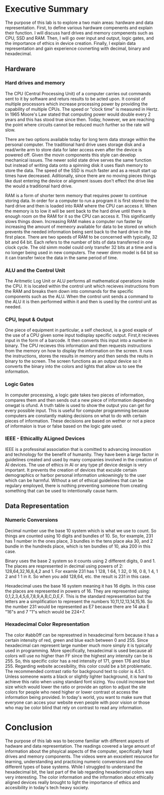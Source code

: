 # Executive Summary
The purpose of this lab is to explore a two main areas: hardware and data representation. First, to define various hardware compenents and explain their function. I will discuss hard drives and memory compenents such as CPU, SSD and RAM. Then, I will go over input and output, logic gates, and the importance of ethics in device creation. Finally, I explain data representation and gain experience covnerting with decimal, binary and hexadecimal. 
## Hardware
### Hard drives and memory
The CPU (Central Processing Unit) of a computer carries out commands sent to it by software and returs results to be acted upon. It consist of multiple processors which increase processing power by providing the capability of multiple CPUs. The speed or "clock time" is measured in Hertz. In 1965 Moore's Law stated that computing power would double every 2 years and this has stood true since then. Today, however, we are reaching the point where circuits cannot be reduced much further so the rate will slow. 

There are two options available today for long term data storage within the personal computer. The traditional hard drive uses storage disk and a read/write arm to store data for later access even after the device is powered off. Given the movin components this style can develop mechanical issues. The newer solid state drive serves the same function but instead of writing data onto a spinning disk it uses flash memory to store the data. The speed of the SSD is much faster and as a result start up times have decreased. Aditionally, since there are no moving pieces things like dust entering the device or alignment issues don't effect the drive like the would a traditional hard drive.

RAM is a form of shorter term memory that requires power to continue storing data. In order for a computer to run a program it is first stored to the hard drive and then is loaded into RAM where the CPU can access it. When the memory is to low it will be sent back to the hard drive until there is enough room on the RAM for it so the CPU can access it. This significantly slows things down. Increasing RAM makes a computer run faster by increasing the amount of memeory available for data to be stored on which prevents the needed information being sent back to the hard drive in the first place. There are two speeds of RAM to be concerned with typically, 32 bit and 64 bit. Each refers to the number of bits of data transferred in one clock cycle. The old simm model could only transfer 32 bits at a time and is no longer being used in new computers. The newer dimm model is 64 bit so it can transfer twice the data in the same period of time. 
### ALU and the Control Unit
The Aritmetic Log Unit or ALU performs all mathematical operations inside the CPU. It is located within the control unit which recieves instructions from the RAM and breaks them down into commands for the specific components such as the ALU. When the control unit sends a command to the ALU it is then performed within it and then is used by the control unit as needed.
### CPU, Input & Output
One piece of equipment in particular, a self checkout, is a good exaple of the use of a CPU given some input todisplay specific output. First,it recieves input in the form of a barcode. It then converts this input into a number in binary. The CPU recieves this information and then requests instructions from the memory on how to display the information on the screen. It runs the instructions, stores the results in memory and then sends the reults in binary to the screen. The screen functions as an output device so it converts the binary into the colors and lights that allow us to see the information.
### Logic Gates
In computer processing, a logic gate takes two pieces of information, compares them and then sends out a new piece of information depending onwgat is ofund. A truth table is used to show the output you can get for every possible input. This is useful for computer programming because computers are constantly making decisions on what to do with certain pieces of information. These decisions are based on wether or not a piece of informaion is true or false based on the logic gate used.
### IEEE - Ethicallly ALigned Devices
IEEE is a professinal association that is comitted to advancing innovation and technology for the benefit of humanity. They have been a large factor in guidelines created and used by many companies involved in the creation of AI devices. The use of ethics in AI or any type pf device design is very important. It prevents the creation of devices that exculde certain demographics or harbor personal information unkowningly to the user which can be harmful. Without a set of ethical guidelines that can be regulary employed, there is nothing preventing someone from creating something that can be used to intentionally cause harm.
## Data Representation
### Numeric Conversions
Decimal number use the base 10 system which is what we use to count. So things are counted using 10 digits and bundles of 10. So, for example, 231 has 1 number in the ones place, 3 bundles in the tens place aka 30, and 2 bundle in the hundreds place, which is ten bundles of 10, aka 200 in this case. 

Binary uses the base 2 system so it counts using 2 different digits, 0 and 1. The places are respresented in decimal using powers of 2: 128,64,32,16,8,4,2 and 1. For examle 231 has 1 128, 1 64, 1 32, 0 16, 0 8, 1 4, 1 2 and 1 1 in it. So when you add 128,64, etc. the result is 231 in this case. 

Hexadecimal uses the base 16 system meaning it has 16 digits. In this case the places are represented in powers of 16. They are represented using: 0,1,2,3,4,5,6,7,8,9,A,B,C,D,E,F. This is the standard representation but the letters are a simplification to represent the numbers 10,11,12,13,14,15,16. So the number 231 would be represented as E7 because there are 14 aka E "16"s and 7 "1"s which would be 224+7.
### Hexadecimal Color Representation
The color #abb0ff can be represetned in hexadecimal form because it has a certain intensity of red, green and blue each between 0 and 255. Since hexadecimal can represent large number much more simply it is typically used in programming. More specifically, hexadecimal is used because all colors will use no higher than FF since the highest any intensity can be is 255. So, this specific color has a red intensity of 171, green 176 and blue 255. Regarding website accesibility, this color could be a bit problematic. The recommended contrast ratio for background text to color is 4.5:1. Unless someone wants a black or slightly lighter background, it is hard to achieve this ratio when using standard font sizing. You could increase text size which would lower the ratio or provide an option to adjust the site colors for people who need higher or lower contrast ot access the information being provided. In today's world, you want to make sure that everyone can acces your website even people with poor vision or those who may be color blind that rely on contrast to read any information. 
# Conclusion
The purpose of this lab was to become familiar wth different aspects of hadware and data representation. The readings covered a large amount of information about the phsyical aspects of the computer, specifically hard drives and memory components. The videos were an exxcelent resource for learning, understanding and practicing numeric conversions and the different types of base systems. While I struggled to understand the hexadecimal bit, the last part of the lab regarding hexadecimal colors was very interesting. The color information and the information about ethically aligned devices really brought to light the importance of ethics and accesibility in today's tech heavy society. 
